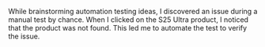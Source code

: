 While brainstorming automation testing ideas, I discovered an issue during a manual test by chance. When I clicked on the S25 Ultra product, I noticed that the product was not found. This led me to automate the test to verify the issue.
